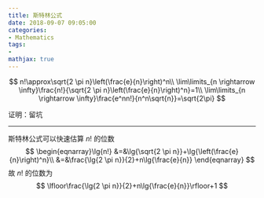 ```yaml
---
title: 斯特林公式
date: 2018-09-07 09:05:00
categories:
- Mathematics
tags:
- 
mathjax: true
---
```


$$
n!\approx\sqrt{2 \pi n}\left(\frac{e}{n}\right)^n\\
\lim\limits_{n \rightarrow \infty}\frac{n!}{\sqrt{2 \pi n}\left(\frac{e}{n}\right)^n}=1\\
\lim\limits_{n \rightarrow \infty}\frac{e^nn!}{n^n\sqrt{n}}=\sqrt{2\pi}
$$

证明：留坑

---

斯特林公式可以快速估算 $n!$ 的位数
$$
\begin{eqnarray}\lg{n!}
		&=&\lg{\sqrt{2 \pi n}}+\lg{\left(\frac{e}{n}\right)^n}\\
		&=&\frac{\lg{2 \pi n}}{2}+n\lg{\frac{e}{n}}
	\end{eqnarray}
$$
故 $n!$ 的位数为
$$
\lfloor\frac{\lg{2 \pi n}}{2}+n\lg{\frac{e}{n}}\rfloor+1
$$
